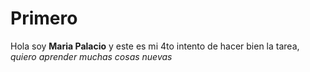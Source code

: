 # Primero
Hola soy **Maria Palacio** y este es mi 4to intento de hacer bien la tarea, *quiero aprender muchas cosas nuevas*
